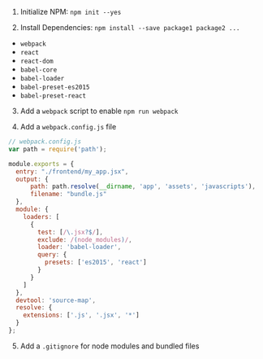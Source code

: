 
1. Initialize NPM:
  ```npm init --yes```

2. Install Dependencies:
`npm install --save package1 package2 ...`

  * `webpack`
  * `react`
  * `react-dom`
  * `babel-core`
  * `babel-loader`
  * `babel-preset-es2015`
  * `babel-preset-react`

3. Add a `webpack` script to enable `npm run webpack`

4. Add a `webpack.config.js` file

```js
// webpack.config.js
var path = require('path');

module.exports = {
  entry: "./frontend/my_app.jsx",
  output: {
      path: path.resolve(__dirname, 'app', 'assets', 'javascripts'),
      filename: "bundle.js"
  },
  module: {
    loaders: [
      {
        test: [/\.jsx?$/],
        exclude: /(node_modules)/,
        loader: 'babel-loader',
        query: {
          presets: ['es2015', 'react']
        }
      }
    ]
  },
  devtool: 'source-map',
  resolve: {
    extensions: ['.js', '.jsx', '*']
  }
};
```

5. Add a `.gitignore` for node modules and bundled files
